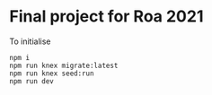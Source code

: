 # Final project for Roa 2021



To initialise
```
npm i
npm run knex migrate:latest
npm run knex seed:run
npm run dev
``` 
